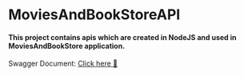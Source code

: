 # MoviesAndBookStoreAPI

####  This project contains apis which are created in NodeJS and used in MoviesAndBookStore application.

Swagger Document: <a href="https://movies-books-store-a514f9.netlify.app/" target="_blank"> Click here 🚀</a>
